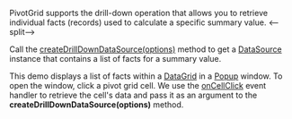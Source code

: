PivotGrid supports the drill-down operation that allows you to retrieve individual facts (records) used to calculate a specific summary value.
<--split-->

Call the [createDrillDownDataSource(options)](/Documentation/ApiReference/Data_Layer/PivotGridDataSource/Methods/#createDrillDownDataSourceoptions) method to get a [DataSource](/Documentation/ApiReference/Data_Layer/DataSource/) instance that contains a list of facts for a summary value.

This demo displays a list of facts within a [DataGrid](/Documentation/ApiReference/UI_Components/dxDataGrid) in a [Popup](/Documentation/ApiReference/UI_Components/dxPopup/) window. To open the window, click a pivot grid cell. We use the [onCellClick](/Documentation/ApiReference/UI_Components/dxPivotGrid/Configuration/#onCellClick) event handler to retrieve the cell's data and pass it as an argument to the **createDrillDownDataSource(options)** method.